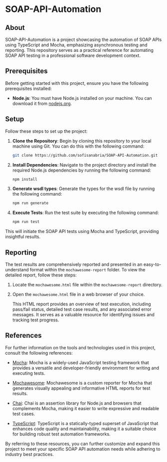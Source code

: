 # SOAP-API-Automation

## About

SOAP-API-Automation is a project showcasing the automation of SOAP APIs using TypeScript and Mocha, emphasizing asynchronous testing and reporting. This repository serves as a practical reference for automating SOAP API testing in a professional software development context.

## Prerequisites

Before getting started with this project, ensure you have the following prerequisites installed:

- **Node.js**: You must have Node.js installed on your machine. You can download it from [nodejs.org](https://nodejs.org/).

## Setup

Follow these steps to set up the project:

1. **Clone the Repository**: Begin by cloning this repository to your local machine using Git. You can do this with the following command:

   ```bash
   git clone https://github.com/sofisanabria/SOAP-API-Automation.git
   ```

2. **Install Dependencies**: Navigate to the project directory and install the required Node.js dependencies by running the following command:

   ```bash
   npm install
   ```

3. **Generate wsdl types**: Generate the types for the wsdl file by running the following command:

   ```bash
   npm run generate
   ```

4. **Execute Tests**: Run the test suite by executing the following command:

   ```bash
   npm run test
   ```

This will initiate the SOAP API tests using Mocha and TypeScript, providing insightful results.

## Reporting

The test results are comprehensively reported and presented in an easy-to-understand format within the `mochawesome-report` folder. To view the detailed report, follow these steps:

1. Locate the `mochawesome.html` file within the `mochawesome-report` directory.

2. Open the `mochawesome.html` file in a web browser of your choice.

   This HTML report provides an overview of test execution, including pass/fail status, detailed test case results, and any associated error messages. It serves as a valuable resource for identifying issues and tracking test progress.

## References

For further information on the tools and technologies used in this project, consult the following references:

- [Mocha](https://mochajs.org/): Mocha is a widely-used JavaScript testing framework that provides a versatile and developer-friendly environment for writing and executing tests.

- [Mochawesome](https://www.npmjs.com/package/mochawesome): Mochawesome is a custom reporter for Mocha that generates visually appealing and informative HTML reports for test results.

- [Chai](https://www.chaijs.com/): Chai is an assertion library for Node.js and browsers that complements Mocha, making it easier to write expressive and readable test cases.

- [TypeScript](https://www.typescriptlang.org/): TypeScript is a statically-typed superset of JavaScript that enhances code quality and maintainability, making it a suitable choice for building robust test automation frameworks.

By referring to these resources, you can further customize and expand this project to meet your specific SOAP API automation needs while adhering to industry best practices.
